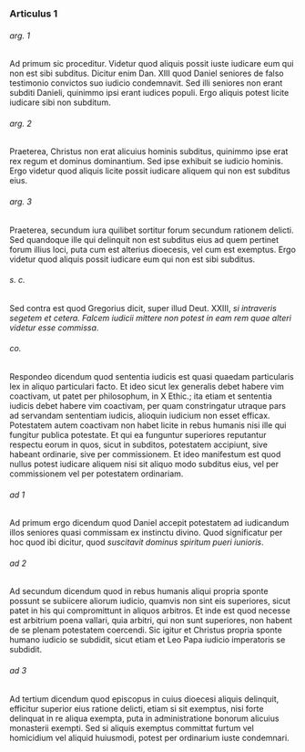 ### Articulus 1

###### arg. 1
Ad primum sic proceditur. Videtur quod aliquis possit iuste iudicare eum qui non est sibi subditus. Dicitur enim Dan. XIII quod Daniel seniores de falso testimonio convictos suo iudicio condemnavit. Sed illi seniores non erant subditi Danieli, quinimmo ipsi erant iudices populi. Ergo aliquis potest licite iudicare sibi non subditum.

###### arg. 2
Praeterea, Christus non erat alicuius hominis subditus, quinimmo ipse erat rex regum et dominus dominantium. Sed ipse exhibuit se iudicio hominis. Ergo videtur quod aliquis licite possit iudicare aliquem qui non est subditus eius.

###### arg. 3
Praeterea, secundum iura quilibet sortitur forum secundum rationem delicti. Sed quandoque ille qui delinquit non est subditus eius ad quem pertinet forum illius loci, puta cum est alterius dioecesis, vel cum est exemptus. Ergo videtur quod aliquis possit iudicare eum qui non est sibi subditus.

###### s. c.
Sed contra est quod Gregorius dicit, super illud Deut. XXIII, *si intraveris segetem et cetera. Falcem iudicii mittere non potest in eam rem quae alteri videtur esse commissa*.

###### co.
Respondeo dicendum quod sententia iudicis est quasi quaedam particularis lex in aliquo particulari facto. Et ideo sicut lex generalis debet habere vim coactivam, ut patet per philosophum, in X Ethic.; ita etiam et sententia iudicis debet habere vim coactivam, per quam constringatur utraque pars ad servandam sententiam iudicis, alioquin iudicium non esset efficax. Potestatem autem coactivam non habet licite in rebus humanis nisi ille qui fungitur publica potestate. Et qui ea funguntur superiores reputantur respectu eorum in quos, sicut in subditos, potestatem accipiunt, sive habeant ordinarie, sive per commissionem. Et ideo manifestum est quod nullus potest iudicare aliquem nisi sit aliquo modo subditus eius, vel per commissionem vel per potestatem ordinariam.

###### ad 1
Ad primum ergo dicendum quod Daniel accepit potestatem ad iudicandum illos seniores quasi commissam ex instinctu divino. Quod significatur per hoc quod ibi dicitur, quod *suscitavit dominus spiritum pueri iunioris*.

###### ad 2
Ad secundum dicendum quod in rebus humanis aliqui propria sponte possunt se subiicere aliorum iudicio, quamvis non sint eis superiores, sicut patet in his qui compromittunt in aliquos arbitros. Et inde est quod necesse est arbitrium poena vallari, quia arbitri, qui non sunt superiores, non habent de se plenam potestatem coercendi. Sic igitur et Christus propria sponte humano iudicio se subdidit, sicut etiam et Leo Papa iudicio imperatoris se subdidit.

###### ad 3
Ad tertium dicendum quod episcopus in cuius dioecesi aliquis delinquit, efficitur superior eius ratione delicti, etiam si sit exemptus, nisi forte delinquat in re aliqua exempta, puta in administratione bonorum alicuius monasterii exempti. Sed si aliquis exemptus committat furtum vel homicidium vel aliquid huiusmodi, potest per ordinarium iuste condemnari.

